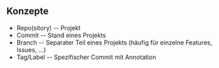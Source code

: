 ## Konzepte

* Repo(sitory) -- Projekt 
* Commit -- Stand eines Projekts
* Branch -- Separater Teil eines Projekts (häufig für einzelne Features, Issues, ...)
* Tag/Label -- Spezifischer Commit mit Annotation

